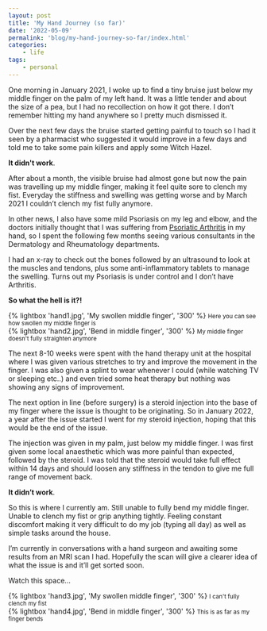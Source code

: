 ```yaml
---
layout: post
title: 'My Hand Journey (so far)'
date: '2022-05-09'
permalink: 'blog/my-hand-journey-so-far/index.html'
categories:
    - life
tags:
    - personal
---
```


One morning in January 2021, I woke up to find a tiny bruise just below my middle finger on the palm of my left hand. It was a little tender and about the size of a pea, but I had no recollection on how it got there. I don’t remember hitting my hand anywhere so I pretty much dismissed it.

Over the next few days the bruise started getting painful to touch so I had it seen by a pharmacist who suggested it would improve in a few days and told me to take some pain killers and apply some Witch Hazel.

**It didn't work**.

After about a month, the visible bruise had almost gone but now the pain was travelling up my middle finger, making it feel quite sore to clench my fist. Everyday the stiffness and swelling was getting worse and by March 2021 I couldn’t clench my fist fully anymore.

In other news, I also have some mild Psoriasis on my leg and elbow, and the doctors initially thought that I was suffering from [Psoriatic Arthritis](https://www.nhs.uk/conditions/psoriatic-arthritis/) in my hand, so I spent the following few months seeing various consultants in the Dermatology and Rheumatology departments.

I had an x-ray to check out the bones followed by an ultrasound to look at the muscles and tendons, plus some anti-inflammatory tablets to manage the swelling. Turns out my Psoriasis is under control and I don’t have Arthritis.

**So what the hell is it?!**

<div class="gallery">
    <div>
        {% lightbox 'hand1.jpg', 'My swollen middle finger', '300' %}
        <small>Here you can see how swollen my middle finger is</small>
    </div>
    <div>
        {% lightbox 'hand2.jpg', 'Bend in middle finger', '300' %}
        <small>My middle finger doesn't fully straighten anymore</small>
    </div>
</div>

The next 8-10 weeks were spent with the hand therapy unit at the hospital where I was given various stretches to try and improve the movement in the finger. I was also given a splint to wear whenever I could (while watching TV or sleeping etc..) and even tried some heat therapy but nothing was showing any signs of improvement.

The next option in line (before surgery) is a steroid injection into the base of my finger where the issue is thought to be originating. So in January 2022, a year after the issue started I went for my steroid injection, hoping that this would be the end of the issue.

The injection was given in my palm, just below my middle finger. I was first given some local anaesthetic which was more painful than expected, followed by the steroid. I was told that the steroid would take full effect within 14 days and should loosen any stiffness in the tendon to give me full range of movement back.

**It didn’t work**.

So this is where I currently am. Still unable to fully bend my middle finger. Unable to clench my fist or grip anything tightly. Feeling constant discomfort making it very difficult to do my job (typing all day) as well as simple tasks around the house.

I’m currently in conversations with a hand surgeon and awaiting some results from an MRI scan I had. Hopefully the scan will give a clearer idea of what the issue is and it’ll get sorted soon.

Watch this space...

<div class="gallery">
    <div>
        {% lightbox 'hand3.jpg', 'My swollen middle finger', '300' %}
        <small>I can't fully clench my fist</small>
    </div>
    <div>
        {% lightbox 'hand4.jpg', 'Bend in middle finger', '300' %}
        <small>This is as far as my finger bends</small>
    </div>
</div>
